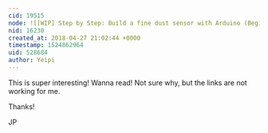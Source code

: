 ```yaml
---
cid: 19515
node: ![[WIP] Step by Step: Build a fine dust sensor with Arduino (Beginners Guide)](../notes/niklasjordan/04-27-2018/wip-step-by-step-build-a-fine-dust-sensor-with-arduino-beginners-guide)
nid: 16230
created_at: 2018-04-27 21:02:44 +0000
timestamp: 1524862964
uid: 528684
author: Yeipi
---
```


This is super interesting! Wanna read! Not sure why, but the links are not working for me. 

Thanks!

JP